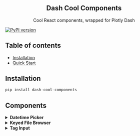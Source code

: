 
<h2 align="center">Dash Cool Components</h2>

<p align="center">
  Cool React components, wrapped for Plotly Dash
</p>

[![PyPI version](https://badge.fury.io/py/dash-cool-components.svg)](https://badge.fury.io/py/dash-cool-components)

## Table of contents

- [Installation](#installation)
- [Quick Start](#quickstart)

## Installation

```sh
pip install dash-cool-components
```

## Components

<details>
  <summary>
    <strong>Datetime Picker</strong>
  </summary>

  A date-time-timezone picker input. Implemented with the [React Datepicker](https://www.npmjs.com/package/react-datepicker) and
  [Timezone Picker React](https://www.npmjs.com/package/react-bootstrap-timezone-picker) components.
  
  ### Component Properties:  
    
  | Argument | Value | Description |
  |---|---|---|
  | id | string | The ID used to identify this component in Dash callbacks. |
  | value | string | The input's current value, on ISO format with date, time and timezone. |
  | renderTimezone | boolean | Defines if the timezone input should be rendered. Defaults to true. |
  | placeholder | string | The date input placeholder. |
  | timezonePlaceholder | string | The timezone input placeholder. |
  | style | object or string | The component container's style. Can be a style object or a css string. |
  | dateInputStyle | object or string | The date input's style. Can be a style object or a css string. |
  | timezoneInputStyle | object | The timezone container's style. Must be a style object. |

  [Example File](https://github.com/Tauffer-Consulting/dash-cool-components/blob/master/example_DateTimePicker.py)

  ![](images/datetimepicker.gif)
</details>


<details>
  <summary>
    <strong>Keyed File Browser</strong>
  </summary>

  File and directory browser given a flat keyed list of objects. Implemented with
  [React Keyed File Browser](https://github.com/uptick/react-keyed-file-browser).
  
  ### Component Properties
  
  | Argument | Value | Description |
  |---|---|---|
  | id | string | The ID used to identify this component in Dash callbacks. |
  | selectedPath | string | The current selected path in the file tree. |
  | files | array | The file tree to be displayed in the browser. Each entry in the array must be an object with the `key` property, which specifies it's location in the tree. Otherproperties are `modified` and `size`. To be able to receive the path selection feedback, you must enter keys for both files and folders. |
   
    
  [Example File](https://github.com/Tauffer-Consulting/dash-cool-components/blob/master/example_KeyedFileBrowser.py)
  
  ![](images/filebrowser.gif)
</details>

<details>
  <summary>
    <strong>Tag Input</strong>
  </summary>

  A tag input component. Implemented with [React Tag Input](https://github.com/leekevinyg/react-tag-input).
  
  ### Components Properties
  
  | Argument | Value | Description |
  |---|---|---|
  | id | string | The ID used to identify this component in Dash callbacks |
  | wrapperStyle | object or string | The component wrapper's style. Can be either a style object or a CSS string. |
  | tagStyle | object or string | The tag's style. Can be either a style object or a CSS string |
  | inputStyle | object or string | The text input's style. Can be either a style object or a CSS string. |
  | tagDeleteStyle | object or string | The tag delete button's style. Can be either a style object or a CSS string. |
  | placeholder | string | Placeholder for the text input |
  | placeholder | string | Placeholder for the text input |
  | value | array | The input's current tags array of objects. e.g [{"index": 0, "displayValue": "Tag"}] |
  | injectedTags | array | Tags to be inserted on the input. The input's atual tags are replaced. |

    
  [Example File](https://github.com/Tauffer-Consulting/dash-cool-components/blob/master/example_TagInput.py)
 
  ![](images/taginput.gif)
</details>
